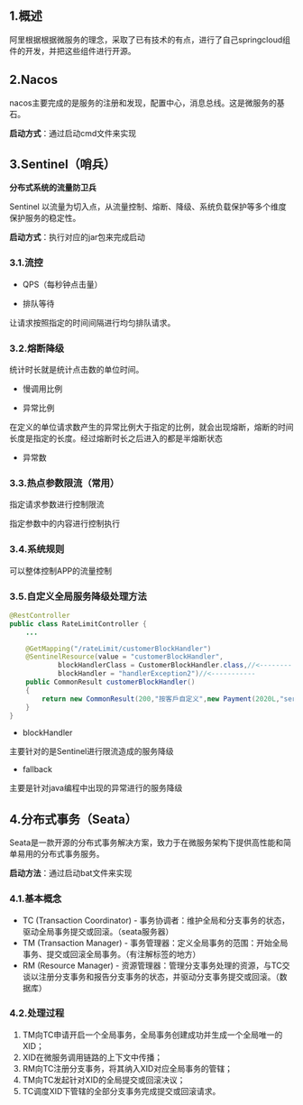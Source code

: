 ## 1.概述

阿里根据根据微服务的理念，采取了已有技术的有点，进行了自己springcloud组件的开发，并把这些组件进行开源。

## 2.Nacos

nacos主要完成的是服务的注册和发现，配置中心，消息总线。这是微服务的基石。

**启动方式**：通过启动cmd文件来实现

## 3.Sentinel（哨兵）

**分布式系统的流量防卫兵**

Sentinel 以流量为切入点，从流量控制、熔断、降级、系统负载保护等多个维度保护服务的稳定性。

**启动方式**：执行对应的jar包来完成启动

### 3.1.流控

- QPS（每秒钟点击量）

- 排队等待

让请求按照指定的时间间隔进行均匀排队请求。

### 3.2.熔断降级

统计时长就是统计点击数的单位时间。

- 慢调用比例

- 异常比例

在定义的单位请求数产生的异常比例大于指定的比例，就会出现熔断，熔断的时间长度是指定的长度。经过熔断时长之后进入的都是半熔断状态

- 异常数

### 3.3.热点参数限流（常用）

指定请求参数进行控制限流

指定参数中的内容进行控制执行

### 3.4.系统规则

可以整体控制APP的流量控制

### 3.5.自定义全局服务降级处理方法

```java
@RestController
public class RateLimitController {
	...

    @GetMapping("/rateLimit/customerBlockHandler")
    @SentinelResource(value = "customerBlockHandler",
            blockHandlerClass = CustomerBlockHandler.class,//<-------- 自定义限流处理类
            blockHandler = "handlerException2")//<-----------
    public CommonResult customerBlockHandler()
    {
        return new CommonResult(200,"按客戶自定义",new Payment(2020L,"serial003"));
    }
}

```

- blockHandler

主要针对的是Sentinel进行限流造成的服务降级

- fallback

主要是针对java编程中出现的异常进行的服务降级

## 4.分布式事务（Seata）

Seata是一款开源的分布式事务解决方案，致力于在微服务架构下提供高性能和简单易用的分布式事务服务。

**启动方法**：通过启动bat文件来实现

### 4.1.基本概念

- TC (Transaction Coordinator) - 事务协调者：维护全局和分支事务的状态，驱动全局事务提交或回滚。（seata服务器）
- TM (Transaction Manager) - 事务管理器：定义全局事务的范围：开始全局事务、提交或回滚全局事务。（有注解标签的地方）
- RM (Resource Manager) - 资源管理器：管理分支事务处理的资源，与TC交谈以注册分支事务和报告分支事务的状态，并驱动分支事务提交或回滚。（数据库）

### 4.2.处理过程

1. TM向TC申请开启一个全局事务，全局事务创建成功并生成一个全局唯一的XID；
2. XID在微服务调用链路的上下文中传播；
3. RM向TC注册分支事务，将其纳入XID对应全局事务的管辖；
4. TM向TC发起针对XID的全局提交或回滚决议；
5. TC调度XID下管辖的全部分支事务完成提交或回滚请求。